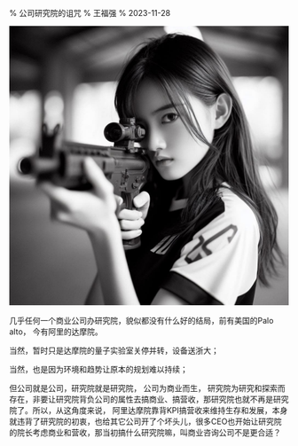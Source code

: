 % 公司研究院的诅咒
% 王福强
% 2023-11-28

![](images/138931701177032_.pic.jpg)

几乎任何一个商业公司办研究院，貌似都没有什么好的结局，前有美国的Palo alto， 今有阿里的达摩院。

当然，暂时只是达摩院的量子实验室关停并转，设备送浙大；

当然，也是因为环境和趋势让原本的规划难以持续；

但公司就是公司，研究院就是研究院， 公司为商业而生， 研究院为研究和探索而存在，非要让研究院背负公司的属性去搞商业、搞营收，那研究院也就不再是研究院了。所以，从这角度来说， 阿里达摩院靠背KPI搞营收来维持生存和发展，本身就违背了研究院的初衷，也给其它公司开了个坏头儿，很多CEO也开始让研究院的院长考虑商业和营收，那当初搞什么研究院嘛，叫商业咨询公司不是更合适？




